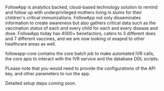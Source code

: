 
FollowApp is analytics backed, cloud-based technology solution to remind and follow up with underprivileged mothers living in slums for their children's critical immunizations. FollowApp not only disseminates information to create awareness but also gathers critical data such as the vaccination status of each and every child for each and every disease and dose. FollowApp today has 4000+ benefactors, caters to 3 different does and 7 different vaccines, and we are now looking ot exapnd to other healthcare areas as well.

followapp-core contains the core batch job to make automated IVR  calls, the core apis to interact with the IVR service and the database DDL scripts.

PLease note that you would need to provide the configurations of the API key, and other parameters to run the app.

Detailed setup steps coming soon.